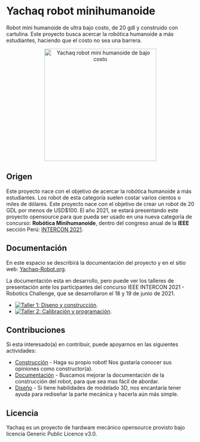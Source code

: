# Yachaq robot minihumanoide
Robot mini humanoide de ultra bajo costo, de 20 gdl y construido con cartulina. Este proyecto busca acercar la robótica humanoide a más estudiantes, haciendo que el costo no sea una barrera.

<p align="center">
  <a href="https://yachaq-robot.org"><img src="https://yachaq-robot.org/wp-content/uploads/2021/06/Real-frente-redimensionado.jpg" width="300" alt="Yachaq robot mini humanoide de bajo costo" /></a>
</p>

## Origen
Este proyecto nace con el objetivo de acercar la robótica humanoide a más estudiantes. Los robot de esta categoría suelen costar varios cientos o miles de dólares. Este proyecto nace con el objetivo de crear un robot de 20 GDL por menos de USD$100. 
El año 2021, se estará presentando este proyecto opensource para que pueda ser usado en una nueva categoría de concurso: **Robótica Minihumanoide**, dentro del congreso anual de la **IEEE** sección Perú: [INTERCON 2021](https://www.intercon.org.pe/2021/contests/).

## Documentación
En este espacio se describirá la documentación del proyecto y en el sitio web: [Yachaq-Robot.org](https://yachaq-robot.org).

La documentación esta en desarrollo, pero puede ver los talleres de presentación ante los participantes del concurso IEEE INTERCON 2021 - Robotics Challenge, que se desarrollaron el 18 y 19 de junio de 2021. 
 - [![Taller 1: Diseno y construcción](https://i.ytimg.com/vi/-QRBQmrp5Ns/maxresdefault.jpg)](https://youtu.be/-QRBQmrp5Ns).
 - [![Taller 2: Calibración y programación](https://i.ytimg.com/vi/fDKsOobGx8Y/maxresdefault.jpg)](https://youtu.be/fDKsOobGx8Y).


## Contribuciones
Si esta interesado(a) en contribuir, puede apoyarnos en las siguientes actividades:
 - [Construcción](https://yachaq-robot.org/colaboradores/) - Haga su propio robot! Nos gustaría conocer sus opiniones como constructor(a).
 - [Documentación](https://yachaq-robot.org/colaboradores/) - Buscamos mejorar la documentación de la construcción del robot, para que sea mas fácil de abordar.
 - [Diseño](https://yachaq-robot.org/colaboradores/) - Si tiene habilidades de modelado 3D, nos encantaría tener ayuda para rediseñar la parte mecánica y hacerla aún más simple.  

## Licencia
Yachaq es un proyecto de hardware mecánico opensource provisto bajo licencia Generic Public Licence v3.0. 
